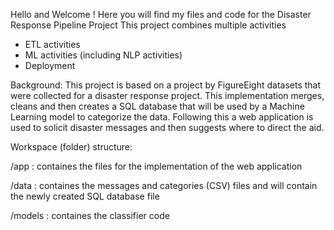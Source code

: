 Hello and Welcome !
Here you will find my files and code for the Disaster Response Pipeline Project
This project combines multiple activities
  - ETL activities
  - ML activities (including NLP activities)
  - Deployment
    
Background:
  This project is based on a project by FigureEight datasets that were collected for a disaster response project.
  This implementation merges, cleans and then creates a SQL database that will be used by a Machine Learning model to categorize the data.
  Following this a web application is used to solicit disaster messages and then suggests where to direct the aid. 
  
 Workspace (folder) structure:
 
  /app : containes the files for the implementation of the web application
 
 /data : containes the messages and categories (CSV) files and will contain the newly created SQL database file
 
 /models : containes the classifier code
  

